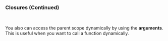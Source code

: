 ### Closures (Continued)

<br />

You also can access the parent scope dynamically by using the **arguments**. This is useful when you want to call a function dynamically.
